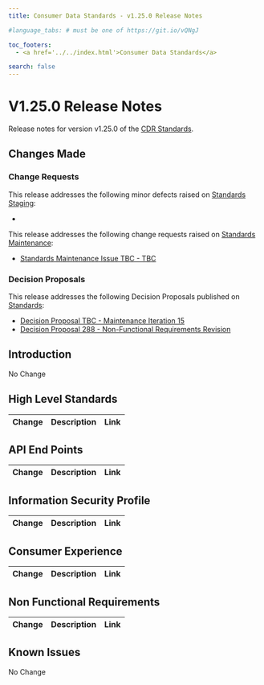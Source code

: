 ```yaml
---
title: Consumer Data Standards - v1.25.0 Release Notes

#language_tabs: # must be one of https://git.io/vQNgJ

toc_footers:
  - <a href='../../index.html'>Consumer Data Standards</a>

search: false
---
```


# V1.25.0 Release Notes
Release notes for version v1.25.0 of the [CDR Standards](../../index.html).

## Changes Made
### Change Requests

This release addresses the following minor defects raised on [Standards Staging](https://github.com/ConsumerDataStandardsAustralia/standards-staging/issues):

- <Add Minor Issues if any>

This release addresses the following change requests raised on [Standards Maintenance](https://github.com/ConsumerDataStandardsAustralia/standards-maintenance/issues):

- [Standards Maintenance Issue TBC - TBC](https://github.com/ConsumerDataStandardsAustralia/standards-maintenance/issues/TBC)

### Decision Proposals

This release addresses the following Decision Proposals published on [Standards](https://github.com/ConsumerDataStandardsAustralia/standards/issues):

- [Decision Proposal TBC - Maintenance Iteration 15](https://github.com/ConsumerDataStandardsAustralia/standards/issues/TBC)
- [Decision Proposal 288 - Non-Functional Requirements Revision](https://github.com/ConsumerDataStandardsAustralia/standards/issues/288)

## Introduction

No Change

## High Level Standards

|Change|Description|Link|
|------|-----------|----|


## API End Points

|Change|Description|Link|
|------|-----------|----|


## Information Security Profile

|Change|Description|Link|
|------|-----------|----|


## Consumer Experience

|Change|Description|Link|
|------|-----------|----|

## Non Functional Requirements

|Change|Description|Link|
|------|-----------|----|

## Known Issues

No Change
